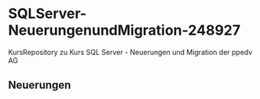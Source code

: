 # SQLServer-NeuerungenundMigration-248927
KursRepository zu Kurs SQL Server - Neuerungen und Migration der ppedv AG

## Neuerungen   
